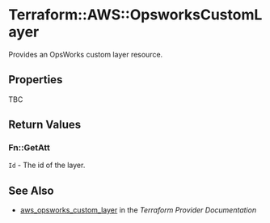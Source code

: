 # Terraform::AWS::OpsworksCustomLayer

Provides an OpsWorks custom layer resource.

## Properties

TBC

## Return Values

### Fn::GetAtt

`Id` - The id of the layer.

## See Also

* [aws_opsworks_custom_layer](https://www.terraform.io/docs/providers/aws/r/opsworks_custom_layer.html) in the _Terraform Provider Documentation_